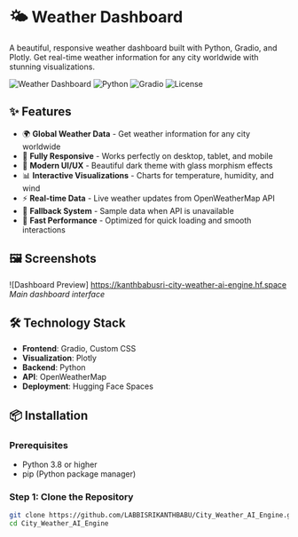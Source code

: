 # 🌤️ Weather Dashboard

A beautiful, responsive weather dashboard built with Python, Gradio, and Plotly. Get real-time weather information for any city worldwide with stunning visualizations.

![Weather Dashboard](https://img.shields.io/badge/Status-Live-brightgreen)
![Python](https://img.shields.io/badge/Python-3.8%2B-blue)
![Gradio](https://img.shields.io/badge/Gradio-4.0%2B-orange)
![License](https://img.shields.io/badge/License-MIT-lightgrey)

## ✨ Features

- 🌍 **Global Weather Data** - Get weather information for any city worldwide
- 📱 **Fully Responsive** - Works perfectly on desktop, tablet, and mobile
- 🎨 **Modern UI/UX** - Beautiful dark theme with glass morphism effects
- 📊 **Interactive Visualizations** - Charts for temperature, humidity, and wind
- ⚡ **Real-time Data** - Live weather updates from OpenWeatherMap API
- 🔄 **Fallback System** - Sample data when API is unavailable
- 🚀 **Fast Performance** - Optimized for quick loading and smooth interactions

## 🖼️ Screenshots

![Dashboard Preview] https://kanthbabusri-city-weather-ai-engine.hf.space
*Main dashboard interface*



## 🛠️ Technology Stack

- **Frontend**: Gradio, Custom CSS
- **Visualization**: Plotly
- **Backend**: Python
- **API**: OpenWeatherMap
- **Deployment**: Hugging Face Spaces

## 📦 Installation

### Prerequisites
- Python 3.8 or higher
- pip (Python package manager)

### Step 1: Clone the Repository
```bash
git clone https://github.com/LABBISRIKANTHBABU/City_Weather_AI_Engine.git
cd City_Weather_AI_Engine
